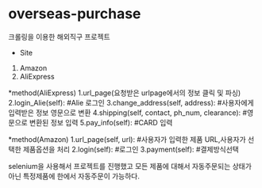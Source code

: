 # overseas-purchase
크롤링을 이용한 해외직구 프로젝트

* Site
 1. Amazon
 2. AliExpress

*method(AliExpress)
1.url_page(요청받은 urlpage에서의 정보 클릭 및 파싱)
2.login_Alie(self):   #Alie 로그인
3.change_address(self, address):  #사용자에게 입력받은 정보 영문으로 변환
4.shipping(self, contact, ph_num, clearance):     #영문으로 변환된 정보 입력
5.pay_info(self):   #CARD 입력

*method(Amazon)
1.url_page(self, url):    #사용자가 입력한 제품 URL,사용자가 선택한 제품옵션을 처리
2.login(self):    #로그인
3.payment(self): #결제방식선택

selenium을 사용해서 프로젝트를 진행했고 모든 제품에 대해서 자동주문되는 상태가 아닌 특정제품에 한에서 자동주문이 가능하다.

